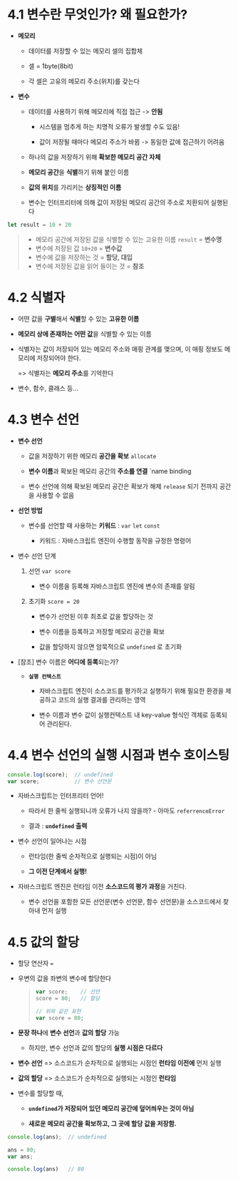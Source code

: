 # 4.1 변수란 무엇인가? 왜 필요한가?

- **메모리**
  
  - 데이터를 저장할 수 있는 메모리 셀의 집합체
  
  - 셀 = 1byte(8bit)
  
  - 각 셀은 고유의 메모리 주소(위치)를 갖는다

- **변수**
  
  - 데이터를 사용하기 위해 메모리에 직접 접근 -> **안됨**
    
    - 시스템을 멈추게 하는 치명적 오류가 발생할 수도 있음!
    
    - 값이 저장될 때마다 메모리 주소가 바뀜 -> 동일한 값에 접근하기 어려움
  
  - 하나의 값을 저장하기 위해 **확보한 메모리 공간 자체**
  
  - **메모리 공간**을 **식별**하기 위해 붙인 이름
  
  - **값의 위치**를 가리키는 **상징적인 이름**
  
  - 변수는 인터프리터에 의해 값이 저장된 메모리 공간의 주소로 치환되어 실행된다

```javascript
let result = 10 + 20
```

> * 메모리 공간에 저장된 값을 식별할 수 있는 고유한 이름 `result` = **변수명**
> * 변수에 저장된 값 `10+20` = **변수값**
> * 변수에 값을 저장하는 것 = **할당, 대입**
> * 변수에 저장된 값을 읽어 들이는 것 = **참조**

# 4.2 식별자

- 어떤 값을 **구별**해서 **식별**할 수 있는 **고유한 이름**

- **메모리 상에 존재하는 어떤 값**을 식별할 수 있는 이름

- 식별자는 값이 저장되어 있는 메모리 주소와 매핑 관계를 맺으며, 이 매핑 정보도 메모리에 저장되어야 한다.
  
  => 식별자는 **메모리 주소**를 기억한다

- 변수, 함수, 클래스 등...

# 4.3 변수 선언

- **변수 선언**
  
  - 값을 저장하기 위한 메모리 **공간을 확보** `allocate`
  
  - **변수 이름**과 확보된 메모리 공간의 **주소를 연결** `name binding
  
  - 변수 선언에 의해 확보된 메모리 공간은 확보가 해제 `release` 되기 전까지 공간을 사용할 수 없음

- **선언 방법**
  
  - 변수를 선언할 때 사용하는 **키워드** : `var` `let` `const`
    
    - 키워드 : 자바스크립트 엔진이 수행할 동작을 규정한 명령어

- 변수 선언 단계
  
  1. 선언 `var score`
     
     - 변수 이름을 등록해 자바스크립트 엔진에 변수의 존재를 알림
  
  2. 초기화 `score = 20`
     
     - 변수가 선언된 이후 최초로 값을 할당하는 것
     
     - 변수 이름을 등록하고 저장할 메모리 공간을 확보
     
     - 값을 할당하지 않으면 암묵적으로 `undefined` 로 초기화

- [참조] 변수 이름은 **어디에 등록**되는가?
  
  - **`실행 컨텍스트`**
    
    - 자바스크립트 엔진이 소스코드를 평가하고 실행하기 위해 필요한 환경을 제공하고 코드의 실행 결과를 관리하는 영역
    
    - 변수 이름과 변수 값이 실행컨텍스트 내 key-value 형식인 객체로 등록되어 관리된다.

# 4.4 변수 선언의 실행 시점과 변수 호이스팅

```javascript
console.log(score);  // undefined
var score;           // 변수 선언문
```

- 자바스크립트는 인터프리터 언어!
  
  - 따라서 한 줄씩 실행되니까 오류가 나지 않을까? - 아마도 `referrenceError`
  
  - 결과 : **`undefined` 출력**

- 변수 선언이 일어나는 시점
  
  - 런타임(한 줄씩 순차적으로 실행되는 시점)이 아님
  
  - **그 이전 단계에서 실행!**

- 자바스크립트 엔진은 런타임 이전 **소스코드의 평가 과정**을 거친다.
  
  - 변수 선언을 포함한 모든 선언문(변수 선언문, 함수 선언문)을 소스코드에서 찾아내 먼저 실행

# 4.5 값의 할당

- 할당 연산자 `=`

- 우변의 값을 좌변의 변수에 할당한다
  
  > ```javascript
  > var score;    // 선언
  > score = 80;   // 할당
  > 
  > // 위와 같은 표현
  > var score = 80;
  > ```

- **문장 하나**에 **변수 선언**과 **값의 할당** 가능
  
  - 하지만, 변수 선언과 값의 할당의 **실행 시점은 다르다**

- **변수 선언** => 소스코드가 순차적으로 실행되는 시점인 **런타임 이전에** 먼저 실행

- **값의 할당** => 소스코드가 순차적으로 실행되는 시점인 **런타임**

- 변수를 할당할 때,

  - **`undefined`가 저장되어 있던 메모리 공간에 덮어씌우는 것이 아님**
  
  - **새로운 메모리 공간을 확보하고, 그 곳에 할당 값을 저장함.**

```javascript
console.log(ans);  // undefined

ans = 80;
var ans;

console.log(ans)   // 80
```
